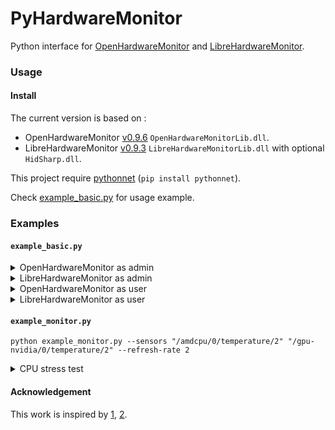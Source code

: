 # PyHardwareMonitor
Python interface for [OpenHardwareMonitor](https://github.com/openhardwaremonitor/openhardwaremonitor) and [LibreHardwareMonitor](https://github.com/LibreHardwareMonitor/LibreHardwareMonitor).


### Usage
#### Install
The current version is based on :
* OpenHardwareMonitor [v0.9.6](https://openhardwaremonitor.org/files/openhardwaremonitor-v0.9.6.zip) `OpenHardwareMonitorLib.dll`.
* LibreHardwareMonitor [v0.9.3](https://github.com/LibreHardwareMonitor/LibreHardwareMonitor/releases/download/v0.9.3/LibreHardwareMonitor-net472.zip) `LibreHardwareMonitorLib.dll` with optional `HidSharp.dll`.

This project require [pythonnet](https://github.com/pythonnet/pythonnet) (`pip install pythonnet`).

Check [example_basic.py](example_basic.py) for usage example.


### Examples
#### `example_basic.py`

<details>
<summary>OpenHardwareMonitor as admin</summary>

```
{
  "OpenHardwareMonitor.Hardware.CPU.AMD17CPU": {
    "/amdcpu/0/temperature/0": 39.25,
    "/amdcpu/0/temperature/4": 41.0
  },
  "OpenHardwareMonitor.Hardware.Nvidia.NvidiaGPU": {
    "/nvidiagpu/0/temperature/0": 24.0
  }
}
```

</details>
<details>
<summary>LibreHardwareMonitor as admin</summary>

```
{
  "LibreHardwareMonitor.Hardware.Cpu.Amd17Cpu": {
    "/amdcpu/0/temperature/2": 39.75000762939453,
    "/amdcpu/0/temperature/4": 35.75,
    "/amdcpu/0/temperature/3": 33.05620193481445
  },
  "LibreHardwareMonitor.Hardware.Gpu.NvidiaGpu": {
    "/gpu-nvidia/0/temperature/0": 24.0,
    "/gpu-nvidia/0/temperature/2": 35.375,
    "/gpu-nvidia/0/temperature/3": 34.125
  }
}
```

</details>
<details>
<summary>OpenHardwareMonitor as user</summary>

```
{
  "OpenHardwareMonitor.Hardware.CPU.AMD17CPU": {},
  "OpenHardwareMonitor.Hardware.Nvidia.NvidiaGPU": {
    "/nvidiagpu/0/temperature/0": 24.0
  }
}
```

</details>
<details>
<summary>LibreHardwareMonitor as user</summary>

```
{
  "LibreHardwareMonitor.Hardware.Cpu.Amd17Cpu": {
    "/amdcpu/0/temperature/2": 0.0
  },
  "LibreHardwareMonitor.Hardware.Gpu.NvidiaGpu": {
    "/gpu-nvidia/0/temperature/0": 24.0,
    "/gpu-nvidia/0/temperature/2": 35.34375,
    "/gpu-nvidia/0/temperature/3": 34.5625
  }
}
```

</details>


#### `example_monitor.py`
`python example_monitor.py --sensors "/amdcpu/0/temperature/2" "/gpu-nvidia/0/temperature/2" --refresh-rate 2`

<details>
<summary>CPU stress test</summary>

```
/amdcpu/0/temperature/2         : 45.0
/gpu-nvidia/0/temperature/2     : 35.59
/amdcpu/0/temperature/2         : 44.75
/gpu-nvidia/0/temperature/2     : 36.75
/amdcpu/0/temperature/2         : 68.88
/gpu-nvidia/0/temperature/2     : 36.0
/amdcpu/0/temperature/2         : 79.88
/gpu-nvidia/0/temperature/2     : 35.62
/amdcpu/0/temperature/2         : 84.12
/gpu-nvidia/0/temperature/2     : 35.78
/amdcpu/0/temperature/2         : 86.12
/gpu-nvidia/0/temperature/2     : 35.59
/amdcpu/0/temperature/2         : 87.25
/gpu-nvidia/0/temperature/2     : 35.62
/amdcpu/0/temperature/2         : 87.75
/gpu-nvidia/0/temperature/2     : 35.75
/amdcpu/0/temperature/2         : 88.38
/gpu-nvidia/0/temperature/2     : 36.91
/amdcpu/0/temperature/2         : 89.25
/gpu-nvidia/0/temperature/2     : 35.88
/amdcpu/0/temperature/2         : 89.75
/gpu-nvidia/0/temperature/2     : 35.53
/amdcpu/0/temperature/2         : 90.25
/gpu-nvidia/0/temperature/2     : 35.59
/amdcpu/0/temperature/2         : 90.5
/gpu-nvidia/0/temperature/2     : 35.47
/amdcpu/0/temperature/2         : 90.75
/gpu-nvidia/0/temperature/2     : 35.5
/amdcpu/0/temperature/2         : 91.0
/gpu-nvidia/0/temperature/2     : 35.53
/amdcpu/0/temperature/2         : 91.38
/gpu-nvidia/0/temperature/2     : 35.41
/amdcpu/0/temperature/2         : 89.0
/gpu-nvidia/0/temperature/2     : 35.5
/amdcpu/0/temperature/2         : 83.25
/gpu-nvidia/0/temperature/2     : 36.88
/amdcpu/0/temperature/2         : 78.5
/gpu-nvidia/0/temperature/2     : 36.88
/amdcpu/0/temperature/2         : 74.13
/gpu-nvidia/0/temperature/2     : 35.59
```

</details>

#### Acknowledgement
This work is inspired by [1](https://stackoverflow.com/a/62936850), [2](https://stackoverflow.com/a/49909330).
